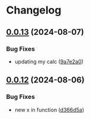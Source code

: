 # Changelog

## [0.0.13](https://github.com/ksanchezq17/git-action-ci/compare/v0.0.12...v0.0.13) (2024-08-07)


### Bug Fixes

* updating my calc ([9a7e2a0](https://github.com/ksanchezq17/git-action-ci/commit/9a7e2a09dc1cff26573d45dea76f30940f4d468f))

## [0.0.12](https://github.com/ksanchezq17/git-action-CI/compare/v0.0.11...v0.0.12) (2024-08-06)


### Bug Fixes

* new x in function ([d366d5a](https://github.com/ksanchezq17/git-action-CI/commit/d366d5a32341718537e359083bd4ecbf30657476))
